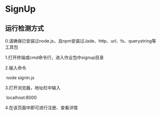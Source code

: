 # SignUp

## 运行检测方式

0.请确保已安装过node.js，且npm安装过Jade、http、url、fs、querystring等工具包

1.打开终端或cmd命令行，进入作业包中signup目录

2.输入命令

​	node signin.js

3.打开浏览器，地址栏中输入

​	localhost:8000

4.在该页面中即可进行注册、查看详情
